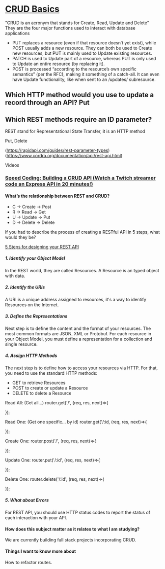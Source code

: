 # [CRUD Basics](https://medium.com/geekculture/crud-operations-explained-2a44096e9c88)

"CRUD is an acronym that stands for Create, Read, Update and Delete"
They are the four major functions used to interact with database applications

* PUT replaces a resource (even if that resource doesn’t yet exist), while POST usually adds a new resource. They can both be used to Create new resources, but PUT is mainly used to Update existing resources.
* PATCH is used to Update part of a resource, whereas PUT is only used to Update an entire resource (by replacing it).
* POST is processed “according to the resource’s own specific semantics” (per the RFC), making it something of a catch-all. It can even have Update functionality, like when sent to an /updates/ subresource.

## Which HTTP method would you use to update a record through an API? Put

## Which REST methods require an ID parameter?

 REST stand for Representational State Transfer, it is an HTTP method

 Put, Delete

(<https://rapidapi.com/guides/rest-parameter-types>)
 (<https://www.cordra.org/documentation/api/rest-api.html>)

Videos

### [Speed Coding: Building a CRUD API (Watch a Twitch streamer code an Express API in 20 minutes!)](https://www.youtube.com/watch?v=EzNcBhSv1Wo)

#### What’s the relationship between REST and CRUD?

* C -> Create -> Post
* R -> Read  -> Get
* U -> Update -> Put
* D -> Delete -> Delete

If you had to describe the process of creating a RESTful API in 5 steps, what would they be?

[5 Steps for designing your REST API](https://www.wutsi.com/read/246/5-steps-for-designing-your-rest-apis)

##### 1. Identify your Object Model

In the REST world, they are called Resources. A Resource is an typed object with data.

##### 2. Identify the URIs

A URI is a unique address assigned to resources, it's a way to identify Resources on the Internet.  

##### 3. Define the Representations

Next step is to define the content and the format of your resources. The most common formats are JSON, XML or Protobuf. For each resource in your Object Model, you must define a representation for a collection and single resource.

##### 4. Assign HTTP Methods

The next step is to define how to access your resources via HTTP. For that, you need to use the standard HTTP methods:

* GET to retrieve Resources
* POST to create or update a Resource
* DELETE to delete a Resource

Read All: (Get all...)
 router.get('/', (req, res, next)=>{

 });

 Read One: (Get one specific... by id)
 router.get('/:id, (req, res, next)=>{

 });

Create One:
 router.post('/', (req, res, next)=>{

 });

 Update One:
router.put('/:id', (req, res, next)=>{

});

 Delete One:
router.delete('/:id', (req, res, next)=>{

});

##### 5. What about Errors

For REST API, you should use HTTP status codes to report the status of each interaction with your API.  

#### How does this subject matter as it relates to what I am studying?

We are currently building full stack projects incorporating CRUD.

#### Things I want to know more about

How to refactor routes.  
